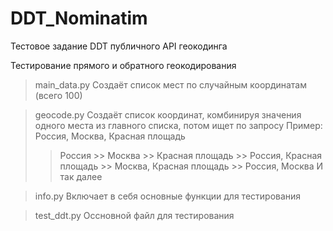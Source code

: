# DDT_Nominatim
Тестовое задание
DDT публичного API геокодинга

Тестирование прямого и обратного геокодирования

> main_data.py
Создаёт список мест по случайным координатам (всего 100)

> geocode.py
Создаёт список координат, комбинируя значения одного места из главного списка, потом ищет по запросу
Пример:
Россия, Москва, Красная площадь
>> Россия >> Москва >> Красная площадь >> Россия, Красная площадь >> Москва, Красная площадь >> Россия, Москва
И так далее

> info.py
Включает в себя основные функции для тестирования

> test_ddt.py
Оссновной файл для тестирования
